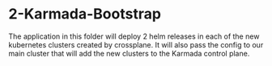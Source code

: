 # 2-Karmada-Bootstrap

The application in this folder will deploy 2 helm releases in each of the new kubernetes clusters created by crossplane. It will also pass the config to our main cluster that will add the new clusters to the Karmada control plane.
